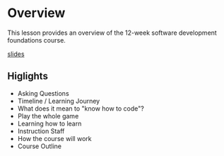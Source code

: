# Overview
This lesson provides an overview of the 12-week software development foundations course.

[slides](https://dpi-we.github.io/sdf-overview)

## Higlights
- Asking Questions
- Timeline / Learning Journey
- What does it mean to "know how to code"?
- Play the whole game
- Learning how to learn
- Instruction Staff
- How the course will work
- Course Outline
